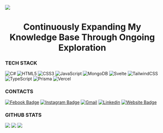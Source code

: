 [![](https://visitcount.itsvg.in/api?id=OMGItsJason&icon=5&color=1)](https://visitcount.itsvg.in)
<h1 align="center">Continuously Expanding My Knowledge Base Through Ongoing Exploration</h1>

### TECH STACK
![C#](https://img.shields.io/badge/c%23-%23239120.svg?style=for-the-badge&logo=csharp&logoColor=white) ![HTML5](https://img.shields.io/badge/html5-%23E34F26.svg?style=for-the-badge&logo=html5&logoColor=white) ![CSS3](https://img.shields.io/badge/css3-%231572B6.svg?style=for-the-badge&logo=css3&logoColor=white) ![JavaScript](https://img.shields.io/badge/javascript-%23323330.svg?style=for-the-badge&logo=javascript&logoColor=%23F7DF1E) ![MongoDB](https://img.shields.io/badge/MongoDB-%234ea94b.svg?style=for-the-badge&logo=mongodb&logoColor=white) ![Svelte](https://img.shields.io/badge/svelte-%23f1413d.svg?style=for-the-badge&logo=svelte&logoColor=white) ![TailwindCSS](https://img.shields.io/badge/tailwindcss-%2338B2AC.svg?style=for-the-badge&logo=tailwind-css&logoColor=white) ![TypeScript](https://img.shields.io/badge/typescript-%23007ACC.svg?style=for-the-badge&logo=typescript&logoColor=white) ![Prisma](https://img.shields.io/badge/Prisma-3982CE?style=for-the-badge&logo=Prisma&logoColor=white) ![Vercel](https://img.shields.io/badge/vercel-%23000000.svg?style=for-the-badge&logo=vercel&logoColor=white)

### CONTACTS
[![Febook Badge](https://img.shields.io/badge/-Facebook-1da1f2?labelColor=1da1f2&logo=facebook&logoColor=white&link=https://www.facebook.com/maliquid.jason/)](https://www.facebook.com/maliquid.jason/)
[![Instagram Badge](https://img.shields.io/badge/-Instagram-purple?logo=instagram&logoColor=white&link=https://www.instagram.com/itz.me_jason/)](https://www.instagram.com/itz.me_jason/)
[![Gmail](https://img.shields.io/badge/-Gmail-c14438?style=flat&logo=Gmail&logoColor=white)](mailto:jasonm2822@gmail.com)
[![Linkedin](https://img.shields.io/badge/-LinkedIn-blue?style=flat&logo=Linkedin&logoColor=white)](https://www.linkedin.com/in/jason-maliquid-1700742b2/)
[![Website Badge](https://img.shields.io/badge/-Portfolio-c14438?style=flat&link=https://jason-maliquid-portfolio.vercel.app/)](https://jason-maliquid-portfolio.vercel.app/)


### GITHUB STATS
![](https://github-readme-stats.vercel.app/api?username=OMGItsJason&theme=dark&hide_border=false&include_all_commits=true&count_private=true)
![](https://github-readme-streak-stats.herokuapp.com/?user=OMGItsJason&theme=dark&hide_border=false)
![](https://github-readme-stats.vercel.app/api/top-langs/?username=OMGItsJason&theme=dark&hide_border=false&include_all_commits=true&count_private=true&layout=compact)
